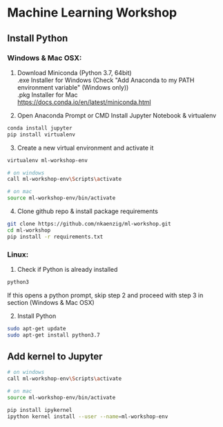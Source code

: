 # Machine Learning Workshop

## Install Python
### Windows & Mac OSX:
1. Download Miniconda (Python 3.7, 64bit) <br />
.exe Installer for Windows (Check "Add Anaconda to my PATH environment variable" (Windows only))<br />
.pkg Installer for Mac<br />
https://docs.conda.io/en/latest/miniconda.html

2. Open Anaconda Prompt or CMD
Install Jupyter Notebook & virtualenv
```sh
conda install jupyter
pip install virtualenv
```

3. Create a new virtual environment and activate it
```sh
virtualenv ml-workshop-env

# on windows
call ml-workshop-env\Scripts\activate

# on mac
source ml-workshop-env/bin/activate
```

4. Clone github repo & install package requirements
```sh
git clone https://github.com/nkaenzig/ml-workshop.git
cd ml-workshop
pip install -r requirements.txt
```


### Linux:
1. Check if Python is already installed
```sh
python3
```
If this opens a python prompt, skip step 2 and proceed with step 3 in section (Windows & Mac OSX)

2. Install Python
```sh
sudo apt-get update
sudo apt-get install python3.7
```

## Add kernel to Jupyter
```sh
# on windows
call ml-workshop-env\Scripts\activate

# on mac
source ml-workshop-env/bin/activate

pip install ipykernel
ipython kernel install --user --name=ml-workshop-env
```


